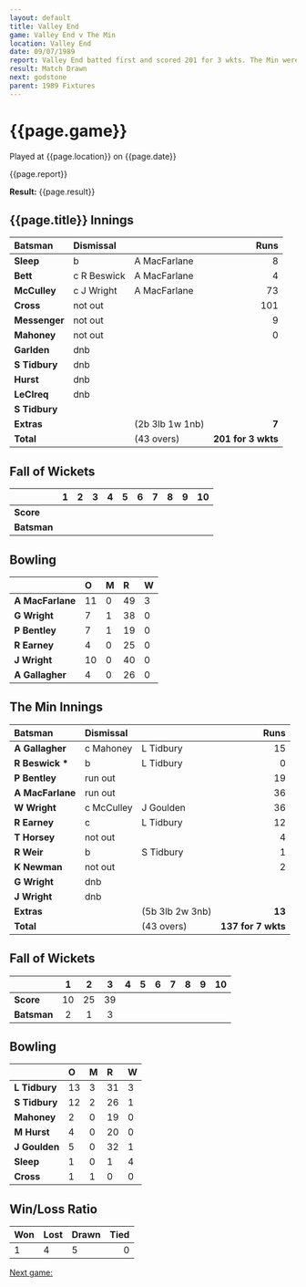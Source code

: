 ```yaml
---
layout: default
title: Valley End
game: Valley End v The Min
location: Valley End
date: 09/07/1989
report: Valley End batted first and scored 201 for 3 wkts. The Min were 137 for 7 wkts when time ran out
result: Match Drawn
next: godstone
parent: 1989 Fixtures
---
```


# {{page.game}}

Played at {{page.location}} on {{page.date}}

{{page.report}}

**Result:** {{page.result}}

## {{page.title}} Innings

| Batsman | Dismissal |  | Runs |
|:---|:---|---|---:|
| **Sleep** | b | A MacFarlane | 8 | 
| **Bett** | c R Beswick | A MacFarlane | 4 | 
| **McCulley** | c J Wright | A MacFarlane | 73 | 
| **Cross** | not out |  | 101 | 
| **Messenger** | not out |  | 9 |
| **Mahoney** | not out |  | 0 | 
| **Garlden** | dnb |  |  | 
| **S Tidbury** | dnb |  |  |
| **Hurst** | dnb |  |  | 
| **LeClreq** | dnb |  |  | 
| **S Tidbury** |  |  |  |
| **Extras** | | (2b 3lb 1w 1nb) | **7** | 
| **Total** | | (43 overs) | **201 for 3 wkts** | 

## Fall of Wickets

| | 1 | 2 | 3 | 4 | 5 | 6 | 7 | 8 | 9 | 10 |
|---|:---:|:---:|:---:|:---:|:---:|:---:|:---:|:---:|:---:|:---:|
| **Score** |  |  |  |  |  |  |  |  |  |  |
| **Batsman** |  |  |  |  |  |  |  |  |  |  |

## Bowling

| | O | M | R | W |
|---|:---|:---|:---|:---|
| **A MacFarlane** | 11 | 0 | 49 | 3 | 
| **G Wright** | 7 | 1 | 38 | 0 | 
| **P Bentley** | 7 | 1 | 19 | 0 | 
| **R Earney** | 4 | 0 | 25 | 0 | 
| **J Wright** | 10 | 0 | 40 | 0 |
| **A Gallagher** | 4 | 0 | 26 | 0 |

## The Min Innings

| Batsman | Dismissal |  | Runs |
|:---|:---|---|---:|
| **A Gallagher** | c Mahoney | L Tidbury | 15 | 
| **R Beswick &#42;** | b | L Tidbury | 0 | 
| **P Bentley** | run out |  | 19 | 
| **A MacFarlane** | run out |  | 36 | 
| **W Wright** | c McCulley | J Goulden | 36 | 
| **R Earney** | c | L Tidbury | 12 | 
| **T Horsey** | not out |  | 4 | 
| **R Weir** | b | S Tidbury | 1 | 
| **K Newman** | not out |  | 2 | 
| **G Wright** | dnb |  |  | 
| **J Wright** | dnb |  |  | 
| **Extras** | | (5b 3lb 2w 3nb) | **13** |
| **Total** | | (43 overs) | **137 for 7 wkts** | 

## Fall of Wickets

| | 1 | 2 | 3 | 4 | 5 | 6 | 7 | 8 | 9 | 10 |
|---|:---:|:---:|:---:|:---:|:---:|:---:|:---:|:---:|:---:|:---:|
| **Score** | 10 | 25 | 39|  |  |  |  |  |  |  | 
| **Batsman** | 2 | 1 | 3 |  |  |  |  |  |  |  | 

## Bowling

| | O | M | R | W |
|---|:---|:---|:---|:---|
| **L Tidbury** | 13 | 3 | 31 | 3 | 
| **S Tidbury** | 12 | 2 | 26 | 1 | 
| **Mahoney** | 2 | 0 | 19 | 0 | 
| **M Hurst** | 4 | 0 | 20 | 0 | 
| **J Goulden** | 5 | 0 | 32 | 1 | 
| **Sleep** | 1 | 0 | 1 | 4 | 
| **Cross** | 1 | 1 | 0 | 0 | 

## Win/Loss Ratio

| Won | Lost | Drawn | Tied |
|:---|:---|:---|---:|
| 1 | 4 | 5 | 0 |

[Next game:]({{page.next}})